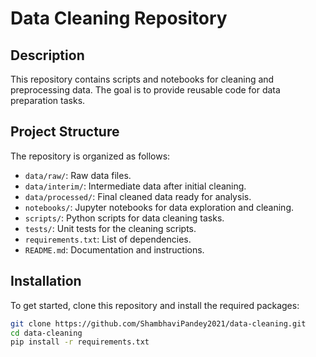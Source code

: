 # Data Cleaning Repository

## Description
This repository contains scripts and notebooks for cleaning and preprocessing data. The goal is to provide reusable code for data preparation tasks.

## Project Structure
The repository is organized as follows:

- `data/raw/`: Raw data files.
- `data/interim/`: Intermediate data after initial cleaning.
- `data/processed/`: Final cleaned data ready for analysis.
- `notebooks/`: Jupyter notebooks for data exploration and cleaning.
- `scripts/`: Python scripts for data cleaning tasks.
- `tests/`: Unit tests for the cleaning scripts.
- `requirements.txt`: List of dependencies.
- `README.md`: Documentation and instructions.

## Installation
To get started, clone this repository and install the required packages:

```bash
git clone https://github.com/ShambhaviPandey2021/data-cleaning.git
cd data-cleaning
pip install -r requirements.txt
 
